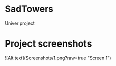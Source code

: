 # SadTowers
Univer project
<h1>Project screenshots</h1>
![Alt text](Screenshots/1.png?raw=true "Screen 1")
